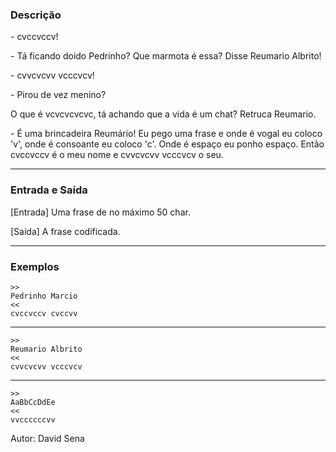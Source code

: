### Descrição

\- cvccvccv!

\- Tá ficando doido Pedrinho? Que marmota é essa? Disse Reumario Albrito!

\- cvvcvcvv vcccvcv!

\- Pirou de vez menino?

O que é vcvcvcvcvc, tá achando que a vida é um chat?
Retruca Reumario.

\- É uma brincadeira Reumário!
Eu pego uma frase e onde é vogal eu coloco 'v', onde é consoante eu coloco 'c'.
Onde é espaço eu ponho espaço.
Então cvccvccv é o meu nome e cvvcvcvv vcccvcv o seu.

---

### Entrada e Saída

[Entrada] Uma frase de no máximo 50 char.

[Saída] A frase codificada.

---

### Exemplos

	>>
	Pedrinho Marcio
	<<
	cvccvccv cvccvv
---
	>>
	Reumario Albrito
	<<
	cvvcvcvv vcccvcv
---
	>>
	AaBbCcDdEe
	<<
	vvccccccvv
	
Autor: David Sena
